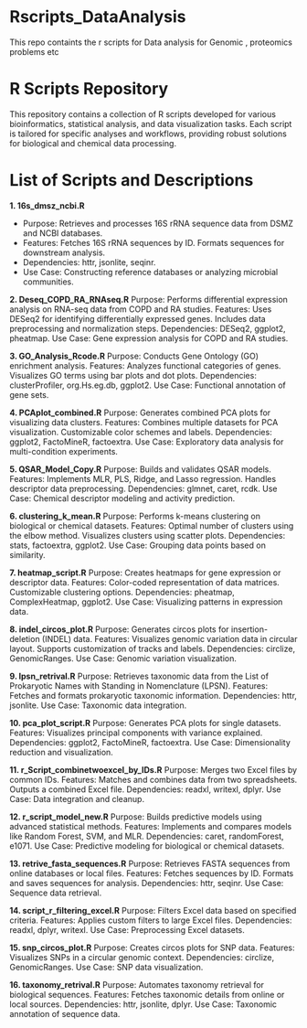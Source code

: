 # Rscripts_DataAnalysis
This repo containts the r scripts for Data analysis for Genomic , proteomics problems  etc 

# R Scripts Repository
This repository contains a collection of R scripts developed for various bioinformatics, statistical analysis, and data visualization tasks. Each script is tailored for specific analyses and workflows, providing robust solutions for biological and chemical data processing.

# List of Scripts and Descriptions

**1. 16s_dmsz_ncbi.R**
- Purpose: Retrieves and processes 16S rRNA sequence data from DSMZ and NCBI databases.
- Features:
Fetches 16S rRNA sequences by ID.
Formats sequences for downstream analysis.
- Dependencies: httr, jsonlite, seqinr.
- Use Case: Constructing reference databases or analyzing microbial communities.

**2. Deseq_COPD_RA_RNAseq.R**
Purpose: Performs differential expression analysis on RNA-seq data from COPD and RA studies.
Features:
Uses DESeq2 for identifying differentially expressed genes.
Includes data preprocessing and normalization steps.
Dependencies: DESeq2, ggplot2, pheatmap.
Use Case: Gene expression analysis for COPD and RA studies.

**3. GO_Analysis_Rcode.R**
Purpose: Conducts Gene Ontology (GO) enrichment analysis.
Features:
Analyzes functional categories of genes.
Visualizes GO terms using bar plots and dot plots.
Dependencies: clusterProfiler, org.Hs.eg.db, ggplot2.
Use Case: Functional annotation of gene sets.

**4. PCAplot_combined.R**
Purpose: Generates combined PCA plots for visualizing data clusters.
Features:
Combines multiple datasets for PCA visualization.
Customizable color schemes and labels.
Dependencies: ggplot2, FactoMineR, factoextra.
Use Case: Exploratory data analysis for multi-condition experiments.

**5. QSAR_Model_Copy.R**
Purpose: Builds and validates QSAR models.
Features:
Implements MLR, PLS, Ridge, and Lasso regression.
Handles descriptor data preprocessing.
Dependencies: glmnet, caret, rcdk.
Use Case: Chemical descriptor modeling and activity prediction.

**6. clustering_k_mean.R**
Purpose: Performs k-means clustering on biological or chemical datasets.
Features:
Optimal number of clusters using the elbow method.
Visualizes clusters using scatter plots.
Dependencies: stats, factoextra, ggplot2.
Use Case: Grouping data points based on similarity.

**7. heatmap_script.R**
Purpose: Creates heatmaps for gene expression or descriptor data.
Features:
Color-coded representation of data matrices.
Customizable clustering options.
Dependencies: pheatmap, ComplexHeatmap, ggplot2.
Use Case: Visualizing patterns in expression data.

**8. indel_circos_plot.R**
Purpose: Generates circos plots for insertion-deletion (INDEL) data.
Features:
Visualizes genomic variation data in circular layout.
Supports customization of tracks and labels.
Dependencies: circlize, GenomicRanges.
Use Case: Genomic variation visualization.

**9. lpsn_retrival.R**
Purpose: Retrieves taxonomic data from the List of Prokaryotic Names with Standing in Nomenclature (LPSN).
Features:
Fetches and formats prokaryotic taxonomic information.
Dependencies: httr, jsonlite.
Use Case: Taxonomic data integration.

**10. pca_plot_script.R**
Purpose: Generates PCA plots for single datasets.
Features:
Visualizes principal components with variance explained.
Dependencies: ggplot2, FactoMineR, factoextra.
Use Case: Dimensionality reduction and visualization.

**11. r_Script_combinetwoexcel_by_IDs.R**
Purpose: Merges two Excel files by common IDs.
Features:
Matches and combines data from two spreadsheets.
Outputs a combined Excel file.
Dependencies: readxl, writexl, dplyr.
Use Case: Data integration and cleanup.

**12. r_script_model_new.R**
Purpose: Builds predictive models using advanced statistical methods.
Features:
Implements and compares models like Random Forest, SVM, and MLR.
Dependencies: caret, randomForest, e1071.
Use Case: Predictive modeling for biological or chemical datasets.

**13. retrive_fasta_sequences.R**
Purpose: Retrieves FASTA sequences from online databases or local files.
Features:
Fetches sequences by ID.
Formats and saves sequences for analysis.
Dependencies: httr, seqinr.
Use Case: Sequence data retrieval.

**14. script_r_filtering_excel.R**
Purpose: Filters Excel data based on specified criteria.
Features:
Applies custom filters to large Excel files.
Dependencies: readxl, dplyr, writexl.
Use Case: Preprocessing Excel datasets.

**15. snp_circos_plot.R**
Purpose: Creates circos plots for SNP data.
Features:
Visualizes SNPs in a circular genomic context.
Dependencies: circlize, GenomicRanges.
Use Case: SNP data visualization.

**16. taxonomy_retrival.R**
Purpose: Automates taxonomy retrieval for biological sequences.
Features:
Fetches taxonomic details from online or local sources.
Dependencies: httr, jsonlite, dplyr.
Use Case: Taxonomic annotation of sequence data.

